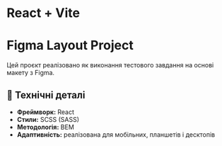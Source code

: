 # React + Vite
# Figma Layout Project

Цей проєкт реалізовано як виконання тестового завдання на основі макету з Figma.

## 📌 Технічні деталі

- **Фреймворк:** React
- **Стили:** SCSS (SASS)
- **Методологія:** BEM
- **Адаптивність:** реалізована для мобільних, планшетів і десктопів
